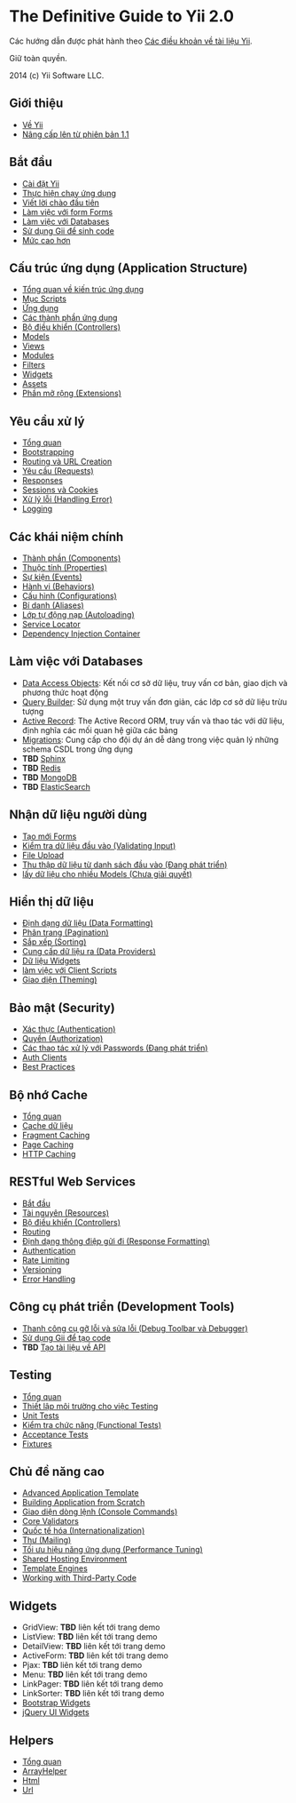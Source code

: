 The Definitive Guide to Yii 2.0
===============================

Các hướng dẫn được phát hành theo [Các điều khoản về tài liệu Yii](http://www.yiiframework.com/doc/terms/).

Giữ toàn quyền.

2014 (c) Yii Software LLC.


Giới thiệu
------------

* [Về Yii](intro-yii.md)
* [Nâng cấp lên từ phiên bản 1.1](intro-upgrade-from-v1.md)


Bắt đầu
---------------

* [Cài đặt Yii](start-installation.md)
* [Thực hiện chạy ứng dụng](start-workflow.md)
* [Viết lời chào đầu tiên](start-hello.md)
* [Làm việc với form Forms](start-forms.md)
* [Làm việc với Databases](start-databases.md)
* [Sử dụng Gii để sinh code](start-gii.md)
* [Mức cao hơn](start-looking-ahead.md)


Cấu trúc ứng dụng (Application Structure)
---------------------

* [Tổng quan về kiến trúc ứng dụng](structure-overview.md)
* [Mục Scripts](structure-entry-scripts.md)
* [Ứng dụng](structure-applications.md)
* [Các thành phần ứng dụng](structure-application-components.md)
* [Bộ điều khiển (Controllers)](structure-controllers.md)
* [Models](structure-models.md)
* [Views](structure-views.md)
* [Modules](structure-modules.md)
* [Filters](structure-filters.md)
* [Widgets](structure-widgets.md)
* [Assets](structure-assets.md)
* [Phần mở rộng (Extensions)](structure-extensions.md)


Yêu cầu xử lý
-----------------

* [Tổng quan](runtime-overview.md)
* [Bootstrapping](runtime-bootstrapping.md)
* [Routing và URL Creation](runtime-routing.md)
* [Yêu cầu (Requests)](runtime-requests.md)
* [Responses](runtime-responses.md)
* [Sessions và Cookies](runtime-sessions-cookies.md)
* [Xử lý lỗi (Handling Error)](runtime-handling-errors.md)
* [Logging](runtime-logging.md)


Các khái niệm chính
------------

* [Thành phần (Components)](concept-components.md)
* [Thuộc tính (Properties)](concept-properties.md)
* [Sự kiện (Events)](concept-events.md)
* [Hành vi (Behaviors)](concept-behaviors.md)
* [Cấu hình (Configurations)](concept-configurations.md)
* [Bí danh (Aliases)](concept-aliases.md)
* [Lớp tự động nạp (Autoloading)](concept-autoloading.md)
* [Service Locator](concept-service-locator.md)
* [Dependency Injection Container](concept-di-container.md)


Làm việc với Databases
----------------------

* [Data Access Objects](db-dao.md): Kết nối cơ sở dữ liệu, truy vấn cơ bản, giao dịch và phương thức hoạt động
* [Query Builder](db-query-builder.md): Sử dụng một truy vấn đơn giản, các lớp cơ sở dữ liệu trừu tượng
* [Active Record](db-active-record.md): The Active Record ORM, truy vấn và thao tác với dữ liệu, định nghĩa các mối quan hệ giữa các bảng
* [Migrations](db-migrations.md): Cung cấp cho đội dự án dễ dàng trong việc quản lý những schema CSDL trong ứng dụng
* **TBD** [Sphinx](db-sphinx.md)
* **TBD** [Redis](db-redis.md)
* **TBD** [MongoDB](db-mongodb.md)
* **TBD** [ElasticSearch](db-elasticsearch.md)


Nhận dữ liệu người dùng
-----------------------

* [Tạo mới Forms](input-forms.md)
* [Kiểm tra dữ liệu đầu vào (Validating Input)](input-validation.md)
* [File Upload](input-file-upload.md)
* [Thu thập dữ liệu từ danh sách đầu vào (Đang phát triển)](input-tabular-input.md)
* [lấy dữ liệu cho nhiều Models (Chưa giải quyết)](input-multiple-models.md)


Hiển thị dữ liệu
---------------

* [Định dạng dữ liệu (Data Formatting)](output-formatter.md)
* [Phân trang (Pagination)](output-pagination.md)
* [Sắp xếp (Sorting)](output-sorting.md)
* [Cung cấp dữ liệu ra (Data Providers)](output-data-providers.md)
* [Dữ liệu Widgets](output-data-widgets.md)
* [làm việc với Client Scripts](output-client-scripts.md)
* [Giao diện (Theming)](output-theming.md)


Bảo mật (Security)
--------

* [Xác thực (Authentication)](security-authentication.md)
* [Quyền (Authorization)](security-authorization.md)
* [Các thao tác xử lý với Passwords (Đang phát triển)](security-passwords.md)
* [Auth Clients](security-auth-clients.md)
* [Best Practices](security-best-practices.md)


Bộ nhớ Cache
-------

* [Tổng quan](caching-overview.md)
* [Cache dữ liệu](caching-data.md)
* [Fragment Caching](caching-fragment.md)
* [Page Caching](caching-page.md)
* [HTTP Caching](caching-http.md)


RESTful Web Services
--------------------

* [Bắt đầu](rest-quick-start.md)
* [Tài nguyên (Resources)](rest-resources.md)
* [Bộ điều khiển (Controllers)](rest-controllers.md)
* [Routing](rest-routing.md)
* [Định dạng thông điệp gửi đi (Response Formatting)](rest-response-formatting.md)
* [Authentication](rest-authentication.md)
* [Rate Limiting](rest-rate-limiting.md)
* [Versioning](rest-versioning.md)
* [Error Handling](rest-error-handling.md)


Công cụ phát triển (Development Tools)
-----------------

* [Thanh công cụ gỡ lỗi và sửa lỗi (Debug Toolbar và Debugger)](tool-debugger.md)
* [Sử dụng Gii để tạo code](tool-gii.md)
* **TBD** [Tạo tài liệu về API ](tool-api-doc.md)


Testing
-------

* [Tổng quan](test-overview.md)
* [Thiết lập môi trường cho việc Testing](test-environment-setup.md)
* [Unit Tests](test-unit.md)
* [Kiểm tra chức năng (Functional Tests)](test-functional.md)
* [Acceptance Tests](test-acceptance.md)
* [Fixtures](test-fixtures.md)


Chủ đề năng cao
--------------

* [Advanced Application Template](tutorial-advanced-app.md)
* [Building Application from Scratch](tutorial-start-from-scratch.md)
* [Giao diện dòng lệnh (Console Commands)](tutorial-console.md)
* [Core Validators](tutorial-core-validators.md)
* [Quốc tế hóa (Internationalization)](tutorial-i18n.md)
* [Thư (Mailing)](tutorial-mailing.md)
* [Tối ưu hiệu năng ứng dụng (Performance Tuning)](tutorial-performance-tuning.md)
* [Shared Hosting Environment](tutorial-shared-hosting.md)
* [Template Engines](tutorial-template-engines.md)
* [Working with Third-Party Code](tutorial-yii-integration.md)


Widgets
-------

* GridView: **TBD** liên kết tới trang demo
* ListView: **TBD** liên kết tới trang demo
* DetailView: **TBD** liên kết tới trang demo
* ActiveForm: **TBD** liên kết tới trang demo
* Pjax: **TBD** liên kết tới trang demo
* Menu: **TBD** liên kết tới trang demo
* LinkPager: **TBD** liên kết tới trang demo
* LinkSorter: **TBD** liên kết tới trang demo
* [Bootstrap Widgets](widget-bootstrap.md)
* [jQuery UI Widgets](widget-jui.md)


Helpers
-------

* [Tổng quan](helper-overview.md)
* [ArrayHelper](helper-array.md)
* [Html](helper-html.md)
* [Url](helper-url.md)

